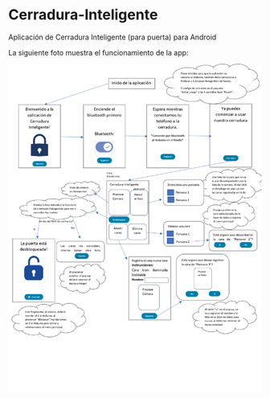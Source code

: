 # Cerradura-Inteligente
Aplicación de Cerradura Inteligente (para puerta) para Android

La siguiente foto muestra el funcionamiento de la app:

![alt text](https://github.com/royax64/Cerradura-Inteligente/blob/main/APP_PROTO.jpg?raw=true)
